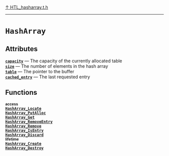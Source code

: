 [&#8593; HTL_hasharray.t.h](HTL_hasharray.t.h.md)
***

# `HashArray`
## Attributes
**[`capacity`](HTL_hasharray.t.h--hasharray--capacity.md)** &#8213; The capacity of the currently allocated table  
**[`size`](HTL_hasharray.t.h--hasharray--size.md)** &#8213; The number of elements in the hash array  
**[`table`](HTL_hasharray.t.h--hasharray--table.md)** &#8213; The pointer to the buffer  
**[`cached_entry`](HTL_hasharray.t.h--hasharray--cached_entry.md)** &#8213; The last requested entry  
## Functions
<small>**access**</small>  
**[`HashArray_Locate`](HTL_hasharray.t.h--hasharray--hasharray_locate.md)**  
**[`HashArray_PutAlloc`](HTL_hasharray.t.h--hasharray--hasharray_putalloc.md)**  
**[`HashArray_Get`](HTL_hasharray.t.h--hasharray--hasharray_get.md)**  
**[`HashArray_RemoveEntry`](HTL_hasharray.t.h--hasharray--hasharray_removeentry.md)**  
**[`HashArray_Remove`](HTL_hasharray.t.h--hasharray--hasharray_remove.md)**  
**[`HashArray_IsEntry`](HTL_hasharray.t.h--hasharray--hasharray_isentry.md)**  
**[`HashArray_Discard`](HTL_hasharray.t.h--hasharray--hasharray_discard.md)**  
<small>**lifetime**</small>  
**[`HashArray_Create`](HTL_hasharray.t.h--hasharray--hasharray_create.md)**  
**[`HashArray_Destroy`](HTL_hasharray.t.h--hasharray--hasharray_destroy.md)**  
